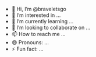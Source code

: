 - 👋 Hi, I’m @braveletsgo
- 👀 I’m interested in ...
- 🌱 I’m currently learning ...
- 💞️ I’m looking to collaborate on ...
- 📫 How to reach me ...
- 😄 Pronouns: ...
- ⚡ Fun fact: ...

<!---
braveletsgo/braveletsgo is a ✨ special ✨ repository because its `README.md` (this file) appears on your GitHub profile.
You can click the Preview link to take a look at your changes.
--->
